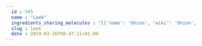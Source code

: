 ```yaml
---
  id : 345
  name : "Leek"
  ingredients_sharing_molecules : "[{'name': 'Onion', 'wiki': 'Onion', 'id': 348, 'category': 'Vegetable', 'common_molecules': [22383, 89594, 5280443, 5280598, 12232, 5319754, 11552, 6054, 7284, 527, 638278, 1031, 6072, 26447, 5363388, 644104, 5280511, 650, 5367719, 13144, 1049, 4788, 637775, 61020, 247, 8452, 853433, 638011, 1889, 15394, 5280445, 8163, 637566, 240, 33931, 5365811, 8130, 798, 6569, 5320722, 441005, 5319765, 6561, 637542, 441484, 8051, 16591, 107971, 5284639, 10448, 338, 7288, 8723, 75552, 79803, 1110, 6050, 6986, 5318042, 11617, 7041, 31260, 2345, 5280863, 784, 10393, 439341, 7150, 1549026, 126, 998, 7847, 445070, 768, 7848, 323, 1183, 9862, 5281708, 637511, 5284503, 802, 180, 72, 61503, 643941, 999, 878, 31245, 439246, 12377, 244, 8768, 7362, 13187, 439263, 16592, 454, 107, 19310, 444539, 18635, 11622, 7858, 8857, 5315892, 11509, 6184, 643779, 6251, 7762, 439533, 11128, 7654]}, {'name': 'Rice', 'wiki': 'Rice', 'id': 55, 'category': 'Cereal', 'common_molecules': [89594, 5280443, 5280598, 13187, 12232, 5367719, 6054, 7284, 527, 8094, 638278, 1031, 6072, 6202, 5363388, 644104, 5280511, 650, 8103, 13144, 1049, 4788, 637775, 61020, 247, 8452, 24261, 853433, 638011, 1889, 15394, 5280445, 8163, 637566, 240, 33931, 5365811, 8130, 798, 6569, 5281168, 441005, 6561, 637542, 441484, 8051, 107971, 5284639, 10448, 338, 7288, 8723, 11552, 79803, 1110, 6050, 6986, 5318042, 31260, 2345, 5280863, 784, 10393, 439341, 7150, 1549026, 126, 998, 7847, 445070, 768, 323, 1183, 9862, 5281708, 637511, 8914, 5284503, 802, 957, 72, 61503, 643941, 999, 31245, 439246, 244, 8768, 26447, 7043, 439263, 1130, 454, 107, 878, 444539, 8063, 18635, 11622, 7858, 8857, 5315892, 11509, 180, 61303, 8093, 6184, 643779, 6251, 7362, 439533, 11128, 7654]}, {'name': 'Tea', 'wiki': 'Tea', 'id': 310, 'category': 'Plant', 'common_molecules': [89594, 5280443, 5280598, 13187, 5367719, 6054, 7284, 527, 8094, 638278, 1031, 6072, 6202, 5363388, 644104, 5280511, 650, 8103, 13144, 1049, 4788, 637775, 5319754, 247, 61020, 8452, 24261, 853433, 6560, 638011, 1889, 15394, 5280445, 8163, 637566, 240, 33931, 5365811, 16217806, 8130, 798, 6569, 5281168, 441005, 6561, 637542, 441484, 8051, 107971, 5284639, 10448, 338, 7288, 8723, 11552, 79803, 1110, 6050, 6986, 5318042, 31260, 2345, 5280863, 784, 10393, 439341, 7150, 1549026, 126, 998, 7847, 445070, 768, 323, 1183, 9862, 5281708, 637511, 8914, 5284503, 802, 957, 72, 61503, 643941, 999, 31245, 439246, 244, 8768, 26447, 7043, 439263, 1130, 454, 107, 878, 444539, 8063, 18635, 7858, 8857, 5315892, 11509, 180, 8093, 6184, 643779, 6251, 7362, 439533, 11128, 7654]}, {'name': 'Guava', 'wiki': 'Guava', 'id': 183, 'category': 'Fruit', 'common_molecules': [89594, 5280443, 5280598, 13187, 12232, 5367719, 6054, 7284, 527, 8094, 638278, 6072, 6202, 5363388, 644104, 5280511, 650, 8103, 13144, 4788, 637775, 5319754, 247, 61020, 8452, 853433, 6560, 638011, 1889, 15394, 5280445, 8163, 637566, 240, 33931, 5365811, 8130, 798, 6569, 5281168, 441005, 6561, 637542, 441484, 8051, 107971, 5284639, 10448, 338, 7288, 8723, 11552, 79803, 1110, 6050, 6986, 5318042, 31260, 2345, 5280863, 784, 10393, 439341, 7150, 1549026, 126, 998, 7847, 445070, 768, 323, 1183, 9862, 5281708, 637511, 8914, 5284503, 802, 957, 72, 61503, 643941, 999, 878, 439246, 244, 8768, 26447, 7043, 439263, 1130, 454, 107, 19310, 444539, 8063, 18635, 7858, 8857, 5315892, 11509, 180, 6184, 643779, 6251, 7362, 7762, 439533, 11128, 7654]}, {'name': 'Soybean', 'wiki': 'Soybean', 'id': 289, 'category': 'Legume', 'common_molecules': [89594, 5280443, 5280598, 12232, 5367719, 6054, 7284, 527, 8094, 638278, 1031, 6072, 6202, 5363388, 644104, 5280511, 650, 8103, 13144, 1049, 4788, 637775, 61020, 247, 8452, 853433, 6560, 638011, 1889, 15394, 5280445, 637566, 240, 33931, 5365811, 8130, 798, 6569, 5281168, 441005, 6561, 637542, 441484, 8051, 107971, 5284639, 10448, 338, 7288, 8723, 11552, 79803, 1110, 6050, 6986, 5318042, 31260, 2345, 5280863, 784, 10393, 439341, 7150, 1549026, 126, 998, 7847, 445070, 768, 323, 1183, 9862, 5281708, 637511, 8914, 5284503, 802, 957, 72, 61503, 643941, 999, 439246, 244, 8768, 26447, 13187, 439263, 1130, 454, 107, 878, 444539, 8063, 18635, 7858, 8857, 5315892, 11509, 180, 61303, 8093, 6184, 643779, 6251, 7362, 7762, 439533, 11128, 7654]}]"
  slug : leek
  date : 2019-03-26T08:47:11+01:00
---
```



